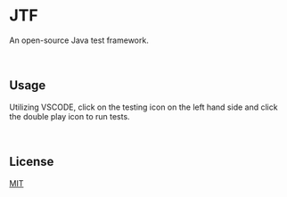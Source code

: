 # JTF
An open-source Java test framework.

<br>

## Usage
Utilizing VSCODE, click on the testing icon on the left hand side and click the double play icon to run tests.

<br>

## License
[MIT](https://raw.githubusercontent.com/kliancombs/JTF/blob/main/LICENSE)